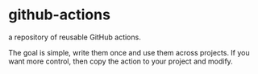 # github-actions

a repository of reusable GitHub actions.

The goal is simple, write them once and use them across projects. If you want more control, then copy the action to your project and modify.
